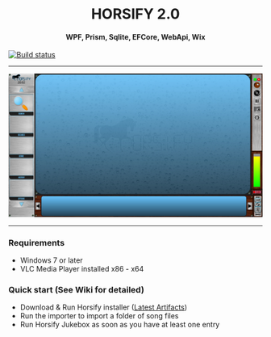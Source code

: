
<h1 align="center">HORSIFY 2.0</h1> 
<h4 align="center">WPF, Prism, Sqlite, EFCore, WebApi, Wix</h2>


[![Build status](https://ci.appveyor.com/api/projects/status/c3qikqqvo0br69e2/branch/master?svg=true)](https://ci.appveyor.com/project/horseyhorsey/horsify-2-0/branch/master)

----------

![](MainViewScreenGrab.jpg)

---

### Requirements

- Windows 7 or later
- VLC Media Player installed x86 - x64

### Quick start (See Wiki for detailed)

- Download & Run Horsify installer ([Latest Artifacts](https://ci.appveyor.com/project/horseyhorsey/horsify-2-0/build/artifacts))
- Run the importer to import a folder of song files
- Run Horsify Jukebox as soon as you have at least one entry
